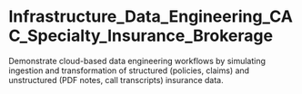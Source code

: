 # Infrastructure_Data_Engineering_CAC_Specialty_Insurance_Brokerage
Demonstrate cloud-based data engineering workflows by simulating ingestion and transformation of structured (policies, claims) and unstructured (PDF notes, call transcripts) insurance data.
